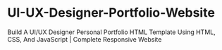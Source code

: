 # UI-UX-Designer-Portfolio-Website
Build A UI/UX Designer Personal Portfolio HTML Template Using HTML, CSS, And JavaScript | Complete Responsive Website 
